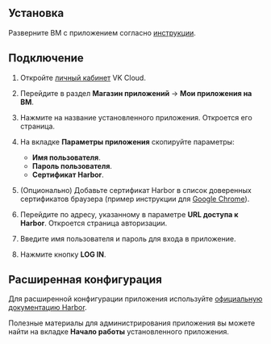 ## Установка

Разверните ВМ с приложением согласно [инструкции](../../quick-start/).

## Подключение

1. Откройте [личный кабинет](https://mcs.mail.ru/app/) VK Cloud.
1. Перейдите в раздел **Магазин приложений** → **Мои приложения на ВМ**.
1. Нажмите на название установленного приложения. Откроется его страница.
1. На вкладке **Параметры приложения** скопируйте параметры:

   - **Имя пользователя**.
   - **Пароль пользователя**.
   - **Сертификат Harbor**.

1. (Опционально) Добавьте сертификат Harbor в список доверенных сертификатов браузера (пример инструкции для [Google Chrome](https://support.google.com/chrome/a/answer/3505249?hl=ru)).
1. Перейдите по адресу, указанному в параметре **URL доступа к Harbor**. Откроется страница авторизации.
1. Введите имя пользователя и пароль для входа в приложение.
1. Нажмите кнопку **LOG IN**.

## Расширенная конфигурация

Для расширенной конфигурации приложения используйте [официальную документацию Harbor](https://goharbor.io/docs/2.2.0/administration/).

<info>

Полезные материалы для администрирования приложения вы можете найти на вкладке **Начало работы** установленного приложения.

</info>

